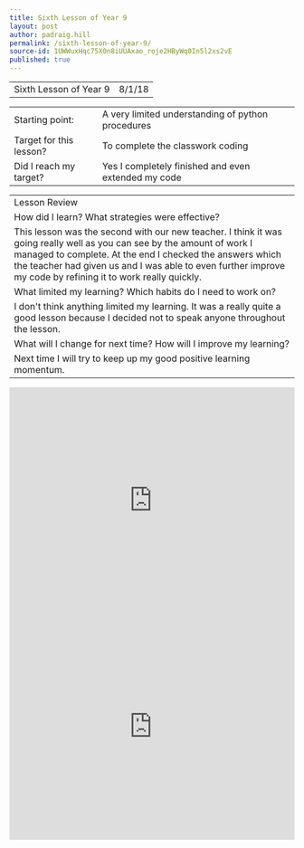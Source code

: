 ```yaml
---
title: Sixth Lesson of Year 9
layout: post
author: padraig.hill
permalink: /sixth-lesson-of-year-9/
source-id: 1UWWuxHqc75X0n8iUUAxao_roje2HByWq0In5l2xs2vE
published: true
---
```

<table>
  <tr>
    <td>Sixth Lesson of Year 9</td>
    <td>8/1/18</td>
  </tr>
</table>


<table>
  <tr>
    <td>Starting point:</td>
    <td>A very limited understanding of python procedures</td>
  </tr>
  <tr>
    <td>Target for this lesson?</td>
    <td>To complete the classwork coding</td>
  </tr>
  <tr>
    <td>Did I reach my target?</td>
    <td>Yes I completely finished and even extended my code</td>
  </tr>
</table>


<table>
  <tr>
    <td>Lesson Review</td>
  </tr>
  <tr>
    <td>How did I learn? What strategies were effective?</td>
  </tr>
  <tr>
    <td>This lesson was the second with our new teacher. I think it was going really well as you can see by the amount of work I managed to complete. At the end I checked the answers which the teacher had given us and I was able to even further improve my code by refining it to work really quickly. </td>
  </tr>
  <tr>
    <td>What limited my learning? Which habits do I need to work on?</td>
  </tr>
  <tr>
    <td>I don't think anything limited my learning. It was a really quite a good lesson because I decided not to speak anyone throughout the lesson. </td>
  </tr>
  <tr>
    <td>What will I change for next time? How will I improve my learning?</td>
  </tr>
  <tr>
    <td>Next time I will try to keep up my good positive learning momentum.</td>
  </tr>
</table>

<iframe height="400px" width="100%" src="https://repl.it/@padraighill/5-Super-Heroes?lite=true" scrolling="no" frameborder="no" allowtransparency="true" allowfullscreen="true" sandbox="allow-forms allow-pointer-lock allow-popups allow-same-origin allow-scripts allow-modals"></iframe>

<iframe height="400px" width="100%" src="https://repl.it/@padraighill/8-Random-Card?lite=true" scrolling="no" frameborder="no" allowtransparency="true" allowfullscreen="true" sandbox="allow-forms allow-pointer-lock allow-popups allow-same-origin allow-scripts allow-modals"></iframe>
